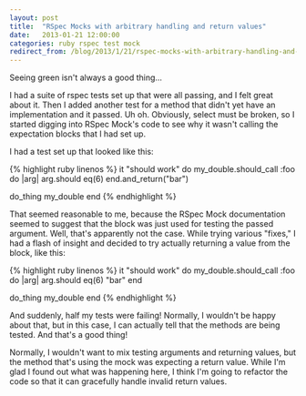 ```yaml
---
layout: post
title:  "RSpec Mocks with arbitrary handling and return values"
date:   2013-01-21 12:00:00
categories: ruby rspec test mock
redirect_from: /blog/2013/1/21/rspec-mocks-with-arbitrary-handling-and-return-values
---
```

Seeing green isn't always a good thing...

I had a suite of rspec tests set up that were all passing, and I felt great about it.  Then I added another test for a method that didn't yet have an implementation and it passed.  Uh oh.  Obviously, select must be broken, so I started digging into RSpec Mock's code to see why it wasn't calling the expectation blocks that I had set up.

I had a test set up that looked like this:

{% highlight ruby linenos %}
it "should work" do
  my_double.should_call :foo do |arg|
    arg.should eq(6)
  end.and_return("bar")
  
  do_thing my_double
end
{% endhighlight %}

That seemed reasonable to me, because the RSpec Mock documentation seemed to suggest that the block was just used for testing the passed argument.  Well, that's apparently not the case.  While trying various "fixes," I had a flash of insight and decided to try actually returning a value from the block, like this:

{% highlight ruby linenos %}
it "should work" do
  my_double.should_call :foo do |arg|
    arg.should eq(6)
    "bar"
  end
  
  do_thing my_double
end
{% endhighlight %}

And suddenly, half my tests were failing!  Normally, I wouldn't be happy about that, but in this case, I can actually tell that the methods are being tested.  And that's a good thing!

Normally, I wouldn't want to mix testing arguments and returning values, but the method that's using the mock was expecting a return value.  While I'm glad I found out what was happening here, I think I'm going to refactor the code so that it can gracefully handle invalid return values.